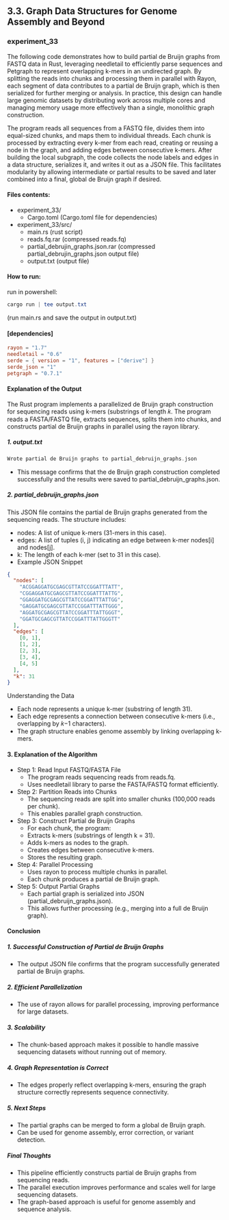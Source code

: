 ## 3.3. Graph Data Structures for Genome Assembly and Beyond

### experiment_33

The following code demonstrates how to build partial de Bruijn graphs from FASTQ data in Rust, leveraging needletail to efficiently parse sequences and Petgraph to represent overlapping k-mers in an undirected graph. By splitting the reads into chunks and processing them in parallel with Rayon, each segment of data contributes to a partial de Bruijn graph, which is then serialized for further merging or analysis. In practice, this design can handle large genomic datasets by distributing work across multiple cores and managing memory usage more effectively than a single, monolithic graph construction.

The program reads all sequences from a FASTQ file, divides them into equal-sized chunks, and maps them to individual threads. Each chunk is processed by extracting every k-mer from each read, creating or reusing a node in the graph, and adding edges between consecutive k-mers. After building the local subgraph, the code collects the node labels and edges in a data structure, serializes it, and writes it out as a JSON file. This facilitates modularity by allowing intermediate or partial results to be saved and later combined into a final, global de Bruijn graph if desired.

#### Files contents:
* experiment_33/
  * Cargo.toml (Cargo.toml file for dependencies)
* experiment_33/src/
  * main.rs (rust script)
  * reads.fq.rar (compressed reads.fq)
  * partial_debrujin_graphs.json.rar (compressed partial_debrujin_graphs.json output file)
  * output.txt (output file)

#### How to run:

run in powershell:

```powershell
cargo run | tee output.txt
```

(run main.rs and save the output in output.txt)
  
#### [dependencies]

```toml
rayon = "1.7"
needletail = "0.6"
serde = { version = "1", features = ["derive"] }
serde_json = "1"
petgraph = "0.7.1"
```

#### Explanation of the Output
The Rust program implements a parallelized de Bruijn graph construction for sequencing reads using k-mers (substrings of length  𝑘. The program reads a FASTA/FASTQ file, extracts sequences, splits them into chunks, and constructs partial de Bruijn graphs in parallel using the rayon library.

##### 1. output.txt
```rust
Wrote partial de Bruijn graphs to partial_debruijn_graphs.json
```

* This message confirms that the de Bruijn graph construction completed successfully and the results were saved to partial_debruijn_graphs.json.

##### 2. partial_debruijn_graphs.json
This JSON file contains the partial de Bruijn graphs generated from the sequencing reads. The structure includes:

* nodes: A list of unique k-mers (31-mers in this case).
* edges: A list of tuples (i, j) indicating an edge between k-mer nodes[i] and nodes[j].
* k: The length of each k-mer (set to 31 in this case).
* Example JSON Snippet
```json
{
  "nodes": [
    "ACGGAGGATGCGAGCGTTATCCGGATTTATT",
    "CGGAGGATGCGAGCGTTATCCGGATTTATTG",
    "GGAGGATGCGAGCGTTATCCGGATTTATTGG",
    "GAGGATGCGAGCGTTATCCGGATTTATTGGG",
    "AGGATGCGAGCGTTATCCGGATTTATTGGGT",
    "GGATGCGAGCGTTATCCGGATTTATTGGGTT"
  ],
  "edges": [
    [0, 1],
    [1, 2],
    [2, 3],
    [3, 4],
    [4, 5]
  ],
  "k": 31
}
```

Understanding the Data
* Each node represents a unique k-mer (substring of length 31).
* Each edge represents a connection between consecutive k-mers (i.e., overlapping by 𝑘−1 characters).
* The graph structure enables genome assembly by linking overlapping k-mers.

#### 3. Explanation of the Algorithm
* Step 1: Read Input FASTQ/FASTA File
  * The program reads sequencing reads from reads.fq.
  * Uses needletail library to parse the FASTA/FASTQ format efficiently.
* Step 2: Partition Reads into Chunks
  * The sequencing reads are split into smaller chunks (100,000 reads per chunk).
  * This enables parallel graph construction.
* Step 3: Construct Partial de Bruijn Graphs
  * For each chunk, the program:
  * Extracts k-mers (substrings of length k = 31).
  * Adds k-mers as nodes to the graph.
  * Creates edges between consecutive k-mers.
  * Stores the resulting graph.
* Step 4: Parallel Processing
  * Uses rayon to process multiple chunks in parallel.
  * Each chunk produces a partial de Bruijn graph.
* Step 5: Output Partial Graphs
  * Each partial graph is serialized into JSON (partial_debruijn_graphs.json).
  * This allows further processing (e.g., merging into a full de Bruijn graph).

#### Conclusion
##### 1. Successful Construction of Partial de Bruijn Graphs

* The output JSON file confirms that the program successfully generated partial de Bruijn graphs.

##### 2. Efficient Parallelization

* The use of rayon allows for parallel processing, improving performance for large datasets.

##### 3. Scalability

* The chunk-based approach makes it possible to handle massive sequencing datasets without running out of memory.

##### 4. Graph Representation is Correct

* The edges properly reflect overlapping k-mers, ensuring the graph structure correctly represents sequence connectivity.

##### 5. Next Steps

* The partial graphs can be merged to form a global de Bruijn graph.
* Can be used for genome assembly, error correction, or variant detection.

##### Final Thoughts
* This pipeline efficiently constructs partial de Bruijn graphs from sequencing reads.
* The parallel execution improves performance and scales well for large sequencing datasets.
* The graph-based approach is useful for genome assembly and sequence analysis.
